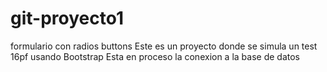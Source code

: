 # git-proyecto1
formulario con  radios buttons 
Este es un proyecto donde se simula un test 16pf usando Bootstrap
Esta en proceso la conexion a la base de datos 

